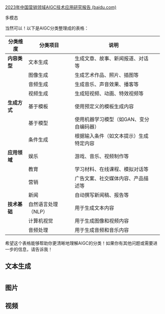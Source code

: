 

[2023年中国营销领域AIGC技术应用研究报告 (baidu.com)](https://baijiahao.baidu.com/s?id=1797557926456837882&wfr=spider&for=pc)

多模态

当然可以！以下是AIGC分类整理成的表格：

| 分类维度     | 分类项目            | 说明                                    |      |
| ------------ | ------------------- | --------------------------------------- | ---- |
| **内容类型** | 文本生成            | 生成文章、故事、新闻报道、对话等        |      |
|              | 图像生成            | 生成艺术作品、照片、插图等              |      |
|              | 音频生成            | 生成音乐、声音效果、播客等              |      |
|              | 视频生成            | 生成短视频、动画、特效视频等            |      |
| **生成方式** | 基于模板            | 使用预定义的模板生成内容                |      |
|              | 基于模型            | 使用机器学习模型（如GAN、变分自编码器） |      |
|              | 条件生成            | 根据输入条件（如文本提示）生成特定内容  |      |
| **应用领域** | 娱乐                | 游戏、音乐、视频制作等                  |      |
|              | 教育                | 学习材料、在线课程、模拟对话等          |      |
|              | 营销                | 广告文案、社交媒体内容、产品描述等      |      |
|              | 新闻                | 自动撰写新闻稿、报告等                  |      |
| **技术基础** | 自然语言处理（NLP） | 用于生成文本内容                        |      |
|              | 计算机视觉          | 用于生成图像和视频内容                  |      |
|              | 音频处理            | 用于生成音频和音乐内容                  |      |

希望这个表格能够帮助你更清晰地理解AIGC的分类！如果你有其他问题或需要进一步的信息，请告诉我！

## 文本生成

# 

## 图片

## 视频